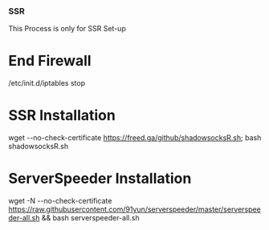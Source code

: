 ### SSR
This Process is only for SSR Set-up
#
# End Firewall
/etc/init.d/iptables stop
# 
# SSR Installation
wget --no-check-certificate https://freed.ga/github/shadowsocksR.sh; bash shadowsocksR.sh
#
# ServerSpeeder Installation
wget -N --no-check-certificate https://raw.githubusercontent.com/91yun/serverspeeder/master/serverspeeder-all.sh && bash serverspeeder-all.sh
